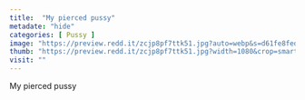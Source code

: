 ```yaml
---
title:  "My pierced pussy"
metadate: "hide"
categories: [ Pussy ]
image: "https://preview.redd.it/zcjp8pf7ttk51.jpg?auto=webp&s=d61fe8fed58ef17311d6ed7485453d7063e8f873"
thumb: "https://preview.redd.it/zcjp8pf7ttk51.jpg?width=1080&crop=smart&auto=webp&s=36d7f2ae8a5e2c22c8b6d78403cecc31ad340282"
visit: ""
---
```

My pierced pussy
